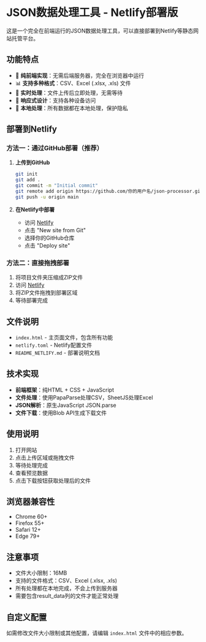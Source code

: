 # JSON数据处理工具 - Netlify部署版

这是一个完全在前端运行的JSON数据处理工具，可以直接部署到Netlify等静态网站托管平台。

## 功能特点

- 🚀 **纯前端实现**：无需后端服务器，完全在浏览器中运行
- 📊 **支持多种格式**：CSV、Excel (.xlsx, .xls) 文件
- 🔄 **实时处理**：文件上传后立即处理，无需等待
- 📱 **响应式设计**：支持各种设备访问
- 💾 **本地处理**：所有数据都在本地处理，保护隐私

## 部署到Netlify

### 方法一：通过GitHub部署（推荐）

1. **上传到GitHub**
   ```bash
   git init
   git add .
   git commit -m "Initial commit"
   git remote add origin https://github.com/你的用户名/json-processor.git
   git push -u origin main
   ```

2. **在Netlify中部署**
   - 访问 [Netlify](https://netlify.com)
   - 点击 "New site from Git"
   - 选择你的GitHub仓库
   - 点击 "Deploy site"

### 方法二：直接拖拽部署

1. 将项目文件夹压缩成ZIP文件
2. 访问 [Netlify](https://netlify.com)
3. 将ZIP文件拖拽到部署区域
4. 等待部署完成

## 文件说明

- `index.html` - 主页面文件，包含所有功能
- `netlify.toml` - Netlify配置文件
- `README_NETLIFY.md` - 部署说明文档

## 技术实现

- **前端框架**：纯HTML + CSS + JavaScript
- **文件处理**：使用PapaParse处理CSV，SheetJS处理Excel
- **JSON解析**：原生JavaScript JSON.parse
- **文件下载**：使用Blob API生成下载文件

## 使用说明

1. 打开网站
2. 点击上传区域或拖拽文件
3. 等待处理完成
4. 查看预览数据
5. 点击下载按钮获取处理后的文件

## 浏览器兼容性

- Chrome 60+
- Firefox 55+
- Safari 12+
- Edge 79+

## 注意事项

- 文件大小限制：16MB
- 支持的文件格式：CSV、Excel (.xlsx, .xls)
- 所有处理都在本地完成，不会上传到服务器
- 需要包含result_data列的文件才能正常处理

## 自定义配置

如需修改文件大小限制或其他配置，请编辑 `index.html` 文件中的相应参数。 